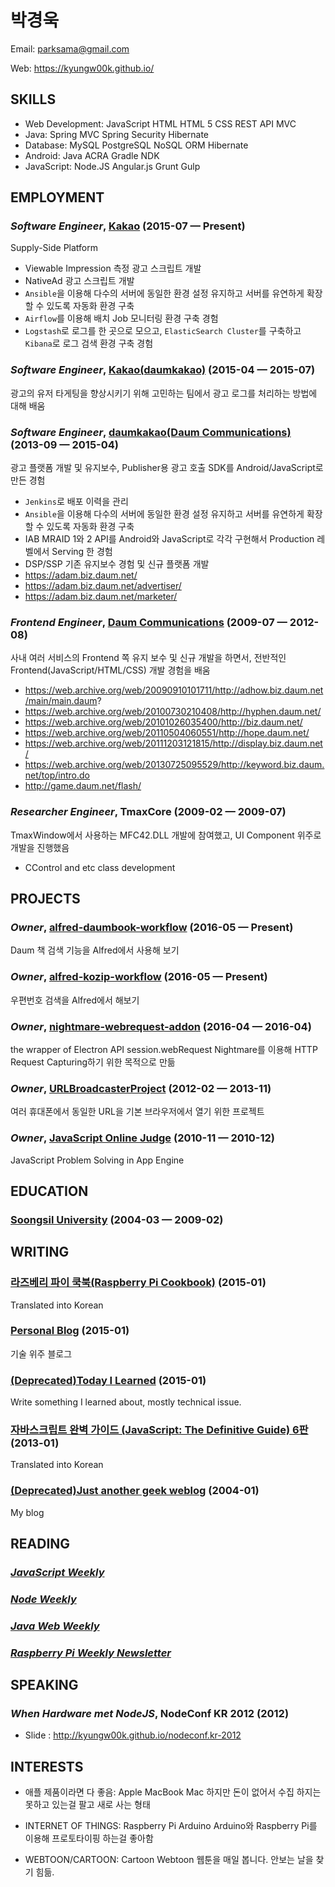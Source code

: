 박경욱
============
Email: parksama@gmail.com

Web: https://kyungw00k.github.io/



## SKILLS

  - Web Development: JavaScript HTML HTML 5 CSS REST API MVC 
  - Java: Spring MVC Spring Security Hibernate 
  - Database: MySQL PostgreSQL NoSQL ORM Hibernate 
  - Android: Java ACRA Gradle NDK 
  - JavaScript: Node.JS Angular.js Grunt Gulp 

## EMPLOYMENT

### *Software Engineer*, [Kakao](http://kakaocorp.com/en/main) (2015-07 — Present)

Supply-Side Platform
  - Viewable Impression 측정 광고 스크립트 개발
  - NativeAd 광고 스크립트 개발
  - `Ansible`을 이용해 다수의 서버에 동일한 환경 설정 유지하고 서버를 유연하게 확장할 수 있도록 자동화 환경 구축
  - `Airflow`를 이용해 배치 Job 모니터링 환경 구축 경험
  - `Logstash`로 로그를 한 곳으로 모으고, `ElasticSearch Cluster`를 구축하고 `Kibana`로 로그 검색 환경 구축 경험

### *Software Engineer*, [Kakao(daumkakao)](http://kakaocorp.com/en/main) (2015-04 — 2015-07)

광고의 유저 타게팅을 향상시키기 위해 고민하는 팀에서 광고 로그를 처리하는 방법에 대해 배움

### *Software Engineer*, [daumkakao(Daum Communications)](http://bit.ly/1WVxAWR) (2013-09 — 2015-04)

광고 플랫폼 개발 및 유지보수, Publisher용 광고 호출 SDK를 Android/JavaScript로 만든 경험
  - `Jenkins`로 배포 이력을 관리
  - `Ansible`을 이용해 다수의 서버에 동일한 환경 설정 유지하고 서버를 유연하게 확장할 수 있도록 자동화 환경 구축
  - IAB MRAID 1와 2 API를 Android와 JavaScript로 각각 구현해서 Production 레벨에서 Serving 한 경험
  - DSP/SSP 기존 유지보수 경험 및 신규 플랫폼 개발
  - https://adam.biz.daum.net/
  - https://adam.biz.daum.net/advertiser/
  - https://adam.biz.daum.net/marketer/

### *Frontend Engineer*, [Daum Communications](http://bit.ly/1THG5ix) (2009-07 — 2012-08)

사내 여러 서비스의 Frontend 쪽 유지 보수 및 신규 개발을 하면서, 전반적인 Frontend(JavaScript/HTML/CSS) 개발 경험을 배움
  - https://web.archive.org/web/20090910101711/http://adhow.biz.daum.net/main/main.daum?
  - https://web.archive.org/web/20100730210408/http://hyphen.daum.net/
  - https://web.archive.org/web/20101026035400/http://biz.daum.net/
  - https://web.archive.org/web/20110504060551/http://hope.daum.net/
  - https://web.archive.org/web/20111203121815/http://display.biz.daum.net/
  - https://web.archive.org/web/20130725095529/http://keyword.biz.daum.net/top/intro.do
  - http://game.daum.net/flash/

### *Researcher Engineer*, TmaxCore (2009-02 — 2009-07)

TmaxWindow에서 사용하는 MFC42.DLL 개발에 참여했고, UI Component 위주로 개발을 진행했음
  - CControl and etc class development


## PROJECTS

### *Owner*, [alfred-daumbook-workflow](https://github.com/kyungw00k/alfred-daumbook-workflow) (2016-05 — Present)

Daum 책 검색 기능을 Alfred에서 사용해 보기


### *Owner*, [alfred-kozip-workflow](https://github.com/kyungw00k/alfred-kozip-workflow) (2016-05 — Present)

우편번호 검색을 Alfred에서 해보기


### *Owner*, [nightmare-webrequest-addon](https://github.com/kyungw00k/nightmare-webrequest-addon) (2016-04 — 2016-04)

the wrapper of Electron API session.webRequest
Nightmare를 이용해 HTTP Request Capturing하기 위한 목적으로 만듦

### *Owner*, [URLBroadcasterProject](https://github.com/kyungw00k/URLBroadcasterProject) (2012-02 — 2013-11)

여러 휴대폰에서 동일한 URL을 기본 브라우저에서 열기 위한 프로젝트


### *Owner*, [JavaScript Online Judge](https://github.com/kyungw00k/jsoj) (2010-11 — 2010-12)

JavaScript Problem Solving in App Engine




## EDUCATION

### [Soongsil University](http://eng.ssu.ac.kr/) (2004-03 — 2009-02)






## WRITING

### [라즈베리 파이 쿡북(Raspberry Pi Cookbook)](http://www.hanbit.co.kr/book/look.html?isbn=978-89-6848-153-6) (2015-01)

Translated into Korean

### [Personal Blog](https://kyungw00k.github.io/) (2015-01)

기술 위주 블로그

### [(Deprecated)Today I Learned](https://www.gitbook.com/read/book/kyungw00k/today-i-learned) (2015-01)

Write something I learned about, mostly technical issue.

### [자바스크립트 완벽 가이드 (JavaScript: The Definitive Guide) 6판](http://www.insightbook.co.kr/books/programming-insight/%EC%9E%90%EB%B0%94%EC%8A%A4%ED%81%AC%EB%A6%BD%ED%8A%B8-%EC%99%84%EB%B2%BD-%EA%B0%80%EC%9D%B4%EB%93%9C) (2013-01)

Translated into Korean

### [(Deprecated)Just another geek weblog](https://kyungw00k.wordpress.com) (2004-01)

My blog


## READING

### [*JavaScript Weekly*](http://javascriptweekly.com/)

### [*Node Weekly*](http://nodeweekly.com/)

### [*Java Web Weekly*](http://www.baeldung.com/java-web-weekly)

### [*Raspberry Pi Weekly Newsletter*](https://www.raspberrypi.org/weekly/)




## SPEAKING

### *When Hardware met NodeJS*, NodeConf KR 2012 (2012)


  - Slide : http://kyungw00k.github.io/nodeconf.kr-2012



## INTERESTS

- 애플 제품이라면 다 좋음: Apple MacBook Mac 
하지만 돈이 없어서 수집 하지는 못하고 있는걸 팔고 새로 사는 형태

- INTERNET OF THINGS: Raspberry Pi Arduino 
Arduino와 Raspberry Pi를 이용해 프로토타이핑 하는걸 좋아함

- WEBTOON/CARTOON: Cartoon Webtoon 
웹툰을 매일 봅니다. 안보는 날을 찾기 힘듦.


